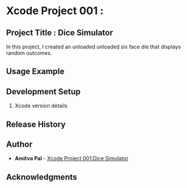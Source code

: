 # Xcode Project 001 :
## Project Title : Dice Simulator
In this project, I created an unloaded unloaded six face die that displays random outcomes.

## Usage Example

## Development Setup
1. Xcode version details

## Release History

## Author
* **Amitva Pal** - [Xcode Project 001:Dice Simulator](https://github.com/amitvapal/xcode_project_dice_simulator)

## Acknowledgments
 
